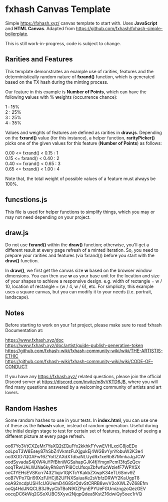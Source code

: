 # fxhash Canvas Template
Simple https://fxhash.xyz/ canvas template to start with. Uses **JavaScript** and **HTML Canvas**. Adapted from https://github.com/fxhash/fxhash-simple-boilerplate.

This is still work-in-progress, code is subject to change.

## Rarities and Features

This template demonstrates an example use of rarities, features and the deterministically random nature of **fxrand()** function, which is generated based on the TX hash during the minting process.

Our feature in this example is **Number of Points**, which can have the following **v**alues with % **w**eights (occurrence chance):

1 : 15%  
2 : 25%  
3 : 25%  
4 : 35%  

Values and weights of features are defined as rarities in **draw.js**. Depending on the **fxrand()** value (for this instance), a helper function, **rarityPicker()** picks one of the given values for this feature (**Number of Points**) as follows:

0.00 <= fxrand() < 0.15 : 1  
0.15 <= fxrand() < 0.40 : 2  
0.40 <= fxrand() < 0.65 : 3  
0.65 <= fxrand() < 1.00 : 4

Note that, the total weight of possible values of a feature must always be 100%.

## funcstions.js
This file is used for helper functions to simplify things, which you may or may not need depending on your project.

## draw.js
Do not use **fxrand()** within the **draw()** function; otherwise, you'll get a different result at every page refresh of a minted iteration. So, you need to prepare your rarities and features (via fxrand()) before you start with the **draw()** function.

In **draw()**, we first get the canvas size **w** based on the browser window dimensions. You can then use **w** as your base unit for the location and size of your shapes to achieve a responsive design. e.g. width of rectangle = w / 10, location of rectangle = (w / 4, w / 6), etc. For simplicity, this example uses a square canvas, but you can modify it to your needs (i.e. portrait, landscape).

## Notes
Before starting to work on your 1st project, please make sure to read fxhash Documentation at:

https://www.fxhash.xyz/doc  
https://www.fxhash.xyz/doc/artist/guide-publish-generative-token  
https://github.com/fxhash-wiki/fxhash-community-wiki/wiki/THE-ARTISTIS-ETHIC  
https://github.com/fxhash-wiki/fxhash-community-wiki/wiki/CODE-OF-CONDUCT

If you have any https://fxhash.xyz/ related questions, please join the official Discord server at https://discord.com/invite/m8vVKTD6JB, where you will find many questions answered by a welcoming community of artists and art lovers.

## Random Hashes
Some random hashes to use in your tests. In **index.html**, you can use one of these as the **fxhash** value, instead of random generation. Useful during the initial design stage to test for certain set of features, instead of seeing a different picture at every page refresh.

oo67Yo3VtCXZeMr7YaXQ2tZQuFfx2kkhkFYvwEVHLxciC8joEDx  
ooLpoT3W8Esey87hSbZ4VkmzFuXjgukEj4WGBvYynYobuW2K3e4  
oo3XDD7QGAFw16ZYottZAXdXTdbaNLUydRx1xeRb87MmkaJgJCW  
oodSyvadaS4jXW4uYPfBhnWGSahapGJK4fjYmgnPcm13fqSzQcv  
ooqTRwUALWJNa6kyRh8otYPi8CcUfsqxZbfwfucWziefF7WPXSX  
ooCfYEHsEVSKcrr74321iqiv1GjKTcYKakbZXwpK34eTL6Smv9Z  
ooB7VPo7Qri99XzFJHCj82UFNXSaiuaKe2sVbfzDRWY2KaUgpT8  
ooA92ncdpUSH1cUGUemD4G8SrQdvStCRRB8wvV2oXWLZvZ68Efm  
ooQj4HdJNQCLB3J9yyCbTBoN9GZPynEPYUeFGUmizngzoQezGEV  
oocqDC6kWq2GSoXUBC5Xyw2NjqpQdea5KstZ16dwiQy5oec1rVQ
